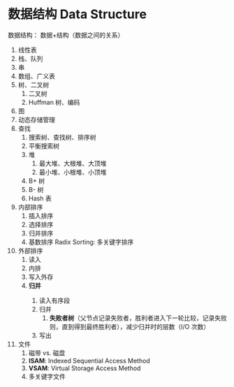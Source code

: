 # 数据结构 Data Structure

数据结构： 数据+结构（数据之间的关系）

1. 线性表
2. 栈、队列
3. 串
4. 数组、广义表
5. 树、二叉树
   1. 二叉树
   2. Huffman 树、编码
6. 图
7. 动态存储管理
8. 查找
   1. 搜索树、查找树、排序树
   2. 平衡搜索树
   3. 堆
      1. 最大堆、大根堆、大顶堆
      2. 最小堆、小根堆、小顶堆
   4. B+ 树
   5. B- 树
   6. Hash 表
9. 内部排序
   1. 插入排序
   2. 选择排序
   3. 归并排序
   4. 基数排序 Radix Sorting: 多关键字排序
10. 外部排序
    1. 读入
    2. 内排
    3. 写入外存
    4. **归并** <badge text="核心" />
       1. 读入有序段
       2. 归并
          1. **失败者树**（父节点记录失败者，胜利者进入下一轮比较，记录失败则，直到得到最终胜利者），减少归并时的层数（I/O 次数）
       3. 写出
11. 文件
    1. 磁带 vs. 磁盘
    2. **ISAM**: <acr>Indexed Sequential Access Method</acr>
    3. **VSAM**: <acr>Virtual Storage Access Method</acr>
    4. 多关键字文件


